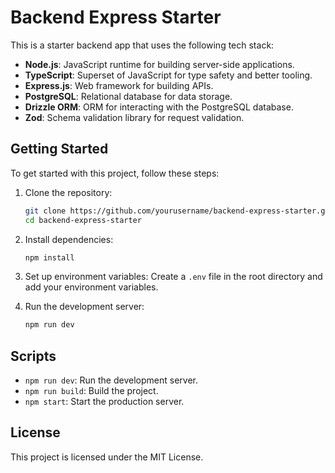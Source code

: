# Backend Express Starter

This is a starter backend app that uses the following tech stack:

- **Node.js**: JavaScript runtime for building server-side applications.
- **TypeScript**: Superset of JavaScript for type safety and better tooling.
- **Express.js**: Web framework for building APIs.
- **PostgreSQL**: Relational database for data storage.
- **Drizzle ORM**: ORM for interacting with the PostgreSQL database.
- **Zod**: Schema validation library for request validation.

## Getting Started

To get started with this project, follow these steps:

1. Clone the repository:
    ```sh
    git clone https://github.com/yourusername/backend-express-starter.git
    cd backend-express-starter
    ```

2. Install dependencies:
    ```sh
    npm install
    ```

3. Set up environment variables:
    Create a `.env` file in the root directory and add your environment variables.

4. Run the development server:
    ```sh
    npm run dev
    ```

## Scripts

- `npm run dev`: Run the development server.
- `npm run build`: Build the project.
- `npm start`: Start the production server.

## License

This project is licensed under the MIT License.